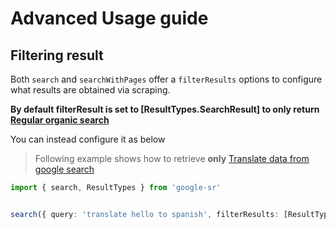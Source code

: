 # Advanced Usage guide


## Filtering result

Both `search` and `searchWithPages` offer a `filterResults` options to configure what results are obtained via scraping.

**By default filterResult is set to [ResultTypes.SearchResult] to only return 
[Regular organic search](./types.md#regular-search-results)**

You can instead configure it as below

> Following example shows how to retrieve **only** [Translate data from google search](./types.md#translations)

```ts
import { search, ResultTypes } from 'google-sr'


search({ query: 'translate hello to spanish', filterResults: [ResultTypes.TranslateResult] }).then(console.log)
```